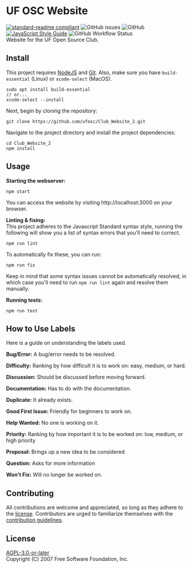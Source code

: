 # UF OSC Website
[![standard-readme compliant](https://img.shields.io/badge/readme%20style-standard-brightgreen.svg?style=flat-square)](https://github.com/RichardLitt/standard-readme) ![GitHub issues](https://img.shields.io/github/issues-raw/ufosc/Club_Website_2) ![GitHub](https://img.shields.io/github/license/ufosc/Club_Website_2) [![JavaScript Style Guide](https://img.shields.io/badge/code_style-standard-brightgreen.svg)](https://standardjs.com) ![GitHub Workflow Status](https://img.shields.io/github/workflow/status/ufosc/Club_Website_2/Node.js%20CI)
<br/>
Website for the UF Open Source Club.
## Install
This project requires [NodeJS](https://nodejs.org/en/) and [Git](https://git-scm.com). Also, make sure you have `build-essential` (Linux) or `xcode-select` (MacOS).
```
sudo apt install build-essential
// or...
xcode-select --install
```

Next, begin by cloning the repository:
```
git clone https://github.com/ufosc/Club_Website_2.git
```

Navigate to the project directory and install the project dependencies:
```
cd Club_Website_2
npm install
```
## Usage
<b>Starting the webserver:</b>
```
npm start
```
You can access the website by visiting http://localhost:3000 on your browser.

<b>Linting & fixing:</b>
<br/>
This project adheres to the Javascript Standard syntax style, running the following will show you a list of syntax errors that you'll need to correct.
```
npm run lint
```
To automatically fix these, you can run:
```
npm run fix
```
Keep in mind that some syntax issues cannot be automatically resolved, in which case you'll need to run `npm run lint` again and resolve them manually.


<b>Running tests:</b>
```
npm run test
```

## How to Use Labels
Here is a guide on understanding the labels used.

<b>Bug/Error:</b>
A bug/error needs to be resolved.

<b>Difficulty:</b>
Ranking by how difficult it is to work on: easy, medium, or hard.

<b>Discussion:</b>
Should be discussed before moving forward.

<b>Documentation:</b>
Has to do with the documentation.

<b>Duplicate:</b>
It already exists.

<b>Good First Issue:</b>
Friendly for beginners to work on.

<b>Help Wanted:</b>
No one is working on it.

<b>Priority:</b>
Ranking by how important it is to be worked on: low, medium, or high priority

<b>Proposal:</b>
Brings up a new idea to be considered

<b>Question:</b>
Asks for more information

<b>Won't Fix:</b>
Will no longer be worked on.

## Contributing
All contributions are welcome and appreciated, so long as they adhere to the [license](#license). Contributors are urged to familiarize themselves with the [contribution guidelines](CONTRIBUTING.md).
## License
[AGPL-3.0-or-later](LICENSE.md) <br/>
Copyright (C) 2007 Free Software Foundation, Inc.

